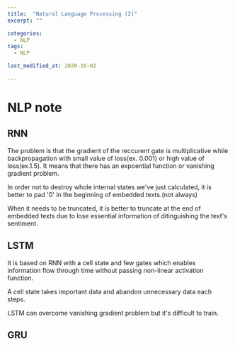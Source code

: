 ```yaml
---
title:  "Natural Language Processing (2)"
excerpt: ""

categories:
  - NLP
tags:
  - NLP

last_modified_at: 2020-10-02
 
---
```


# NLP note

## RNN

The problem is that the gradient of the reccurent gate is multiplicative while backpropagation with small value of loss(ex. 0.001) or high value of loss(ex.1.5). It means that there has an expoential function or vanishing gradient problem. <br>

In order not to destroy whole internal states we've just calculated, it is better to pad '0' in the beginning of embedded texts.(not always) <br>

When it needs to be truncated, it is better to truncate at the end of embedded texts due to lose essential information of ditinguishing the text's sentiment.


## LSTM

It is based on RNN with a cell state and few gates which enables information flow through time without passing non-linear activation function. <br>

A cell state takes important data and abandon unnecessary data each steps. <br>

LSTM can overcome vanishing gradient problem but it's difficult to train.

<!--
difficult to train
very long gradient paths
transfer learning never really worked-->

## GRU